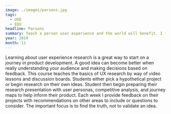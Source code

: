 ```yaml
---
image: ./images/parsons.jpg
tags: 
  - UXD
  - EDU
headline: Parsons
summary: Teach a person user experience and the world will benefit. I facilitate a course that begins a student's journey into user experience at Parsons School of Design. The subject matter centers on gathering facts in different approaches to make data-driven product decisions that meet user needs.
year: 2019
month: 11
---
```

Learning about user experience research is a great way to start on a journey in product development. A good idea can become better when really understanding your audience and making decisions based on feedback. This course teaches the basics of UX research by way of video lessons and discussion boards. Students either pick a hypothetical project or begin research on their own ideas. Student then begin preparing their research presentation with user personas, competitive analysis, and journey maps to help inform their product. Each week I provide feedback on their projects with recommendations on other areas to include or questions to consider. The important focus is to find the truth, not to validate an idea.